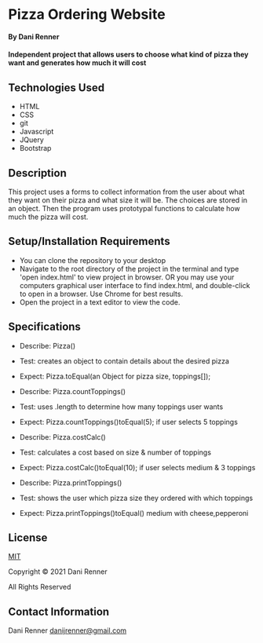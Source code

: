# Pizza Ordering Website

#### By Dani Renner
#### Independent project that allows users to choose what kind of pizza they want and generates how much it will cost


## Technologies Used

* HTML
* CSS
* git
* Javascript
* JQuery
* Bootstrap

## Description

This project uses a forms to collect information from the user about what they want on their pizza and what size it will be. The choices are stored in an object. Then the program uses prototypal functions to calculate how much the pizza will cost.

## Setup/Installation Requirements

* You can clone the repository to your desktop
* Navigate to the root directory of the project in the terminal and type 'open index.html' to view project in browser. OR you may use your computers graphical user interface to find index.html, and double-click to open in a browser. Use Chrome for best results.
* Open the project in a text editor to view the code.

## Specifications

* Describe: Pizza()
* Test: creates an object to contain details about the desired pizza
* Expect: Pizza.toEqual(an Object for pizza size, toppings[]);

* Describe: Pizza.countToppings()
* Test: uses .length to determine how many toppings user wants
* Expect: Pizza.countToppings()toEqual(5); if user selects 5 toppings

* Describe: Pizza.costCalc()
* Test: calculates a cost based on size & number of toppings
* Expect: Pizza.costCalc()toEqual(10); if user selects medium & 3 toppings

* Describe: Pizza.printToppings()
* Test: shows the user which pizza size they ordered with which toppings
* Expect: Pizza.printToppings()toEqual() medium with cheese,pepperoni

## License

[MIT](https://opensource.org/licenses/MIT)

Copyright © 2021 Dani Renner

All Rights Reserved

## Contact Information

Dani Renner danijrenner@gmail.com